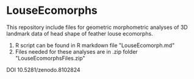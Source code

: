 # LouseEcomorphs

This repository include files for geometric morphometric analyses of 3D landmark data of head shape of feather louse ecomorphs.

1. R script can be found in R markdown file "LouseEcomorph.md"
2. Files needed for these analyses are in .zip folder "LouseEcomorphsFiles.zip"

DOI 10.5281/zenodo.8102824
